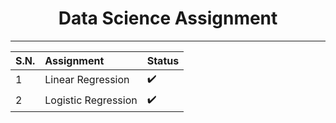 <h1 align="center">Data Science Assignment</h1>

<hr>


S.N. |Assignment | Status | 
:------------ | :-------------| :-------------|
1| Linear Regression | :heavy_check_mark: |  
2| Logistic Regression | :heavy_check_mark: | 
